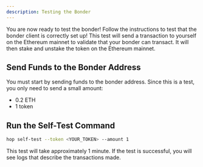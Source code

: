```yaml
---
description: Testing the Bonder
---
```


You are now ready to test the bonder! Follow the instructions to test that the bonder client is correctly set up! This test will send a transaction to yourself on the Ethereum mainnet to validate that your bonder can transact. It will then stake and unstake the token on the Ethereum mainnet.

## Send Funds to the Bonder Address

You must start by sending funds to the bonder address. Since this is a test, you only need to send a small amount:

* 0.2 ETH
* 1 token

## Run the Self-Test Command
```bash
hop self-test --token <YOUR_TOKEN> --amount 1
```

This test will take approximately 1 minute. If the test is successful, you will see logs that describe the transactions made.